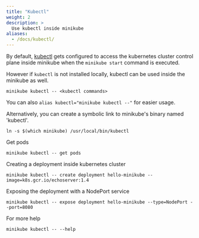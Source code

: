 ```yaml
---
title: "Kubectl"
weight: 2
description: >
  Use kubectl inside minikube
aliases:
  - /docs/kubectl/
---
```


By default, [kubectl](https://kubernetes.io/docs/tasks/tools/install-kubectl/) gets configured to access the kubernetes cluster control plane
inside minikube when the `minikube start` command is executed. 

However if `kubectl` is not installed locally, kubectl can be used inside the minikube
as well.

`minikube kubectl -- <kubectl commands>`

You can also `alias kubectl="minikube kubectl --"` for easier usage.

Alternatively, you can create a symbolic link to minikube's binary named 'kubectl'.

`ln -s $(which minikube) /usr/local/bin/kubectl`

Get pods

`minikube kubectl -- get pods`

Creating a deployment inside kubernetes cluster

`minikube kubectl -- create deployment hello-minikube --image=k8s.gcr.io/echoserver:1.4`

Exposing the deployment with a NodePort service

`minikube kubectl -- expose deployment hello-minikube --type=NodePort --port=8080`

For more help

`minikube kubectl -- --help`
